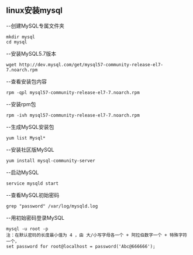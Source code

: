 ## linux安装mysql

--创建MySQL专属文件夹 
```
mkdir mysql            
cd mysql                                                               
```
--安装MySQL5.7版本
```
wget http://dev.mysql.com/get/mysql57-community-release-el7-7.noarch.rpm           
```

--查看安装包内容
```
rpm -qpl mysql57-community-release-el7-7.noarch.rpm 
```
 --安装rpm包
```
rpm -ivh mysql57-community-release-el7-7.noarch.rpm  
```
--生成MySQL安装包
```
yum list Mysql*      
```
--安装社区版MySQL
```
yum install mysql-community-server 
```
--启动MySQL
```
service mysqld start 
```
--查看MySQL初始密码
```
grep "password" /var/log/mysqld.log   
```
--用初始密码登录MySQL
```
mysql -u root -p 
注：在默认密码的长度最小值为 4 ，由 大/小写字母各一个 + 阿拉伯数字一个 + 特殊字符一个，
set password for root@localhost = password('Abc@666666');
```


